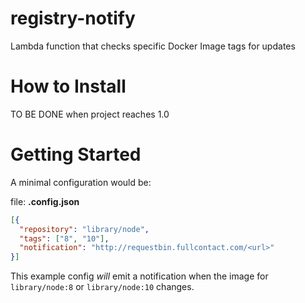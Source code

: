 registry-notify
===============
Lambda function that checks specific Docker Image tags for updates

# How to Install
TO BE DONE when project reaches 1.0

# Getting Started
A minimal configuration would be:

file: **.config.json**
```json
[{
  "repository": "library/node",
  "tags": ["8", "10"],
  "notification": "http://requestbin.fullcontact.com/<url>"
}]
```

This example config _will_ emit a notification when the image for
`library/node:8` or `library/node:10` changes.
